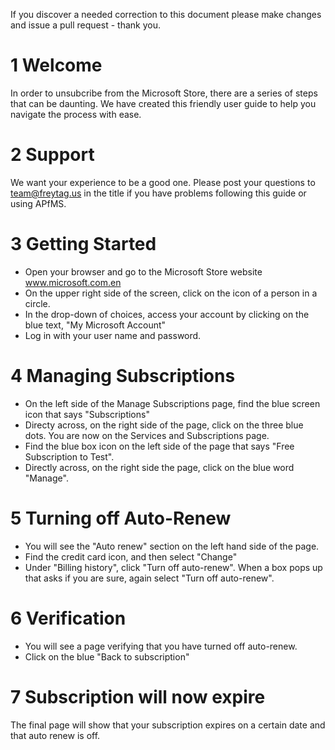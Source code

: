 

If you discover a needed correction to this document please make changes and issue a pull request - thank you.

# 1 Welcome 
In order to unsubcribe from the Microsoft Store, there are a series of steps that can be daunting. We have created this friendly user guide to help you navigate the process with ease. 

# 2 Support
We want your experience to be a good one.  Please post your questions to team@freytag.us in the title if you have problems following this guide or using APfMS.  

# 3 Getting Started
- Open your browser and go to the Microsoft Store website www.microsoft.com.en 
- On the upper right side of the screen, click on the icon of a person in a circle.
- In the drop-down of choices, access your account by clicking on the blue text, "My Microsoft Account"
- Log in with your user name and password.
  
# 4 Managing Subscriptions
- On the left side of the Manage Subscriptions page, find the blue screen icon that says "Subscriptions"
- Directy across, on the right side of the page, click on the three blue dots.
You are now on the Services and Subscriptions page.
- Find the blue box icon on the left side of the page that says "Free Subscription to Test".
- Directly across, on the right side the page, click on the blue word "Manage".
  
# 5 Turning off Auto-Renew
- You will see the "Auto renew" section on the left hand side of the page. 
- Find the credit card icon, and then select "Change"
- Under "Billing history", click "Turn off auto-renew". When a box pops up that asks if you are sure, again select "Turn off auto-renew".
  
# 6 Verification
- You will see a page verifying that you have turned off auto-renew.
- Click on the blue "Back to subscription"
  
# 7 Subscription will now expire 
The final page will show that your subscription expires on a certain date and that auto renew is off. 
